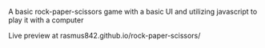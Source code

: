 A basic rock-paper-scissors game with a basic UI and utilizing javascript to play it with a computer

Live preview at rasmus842.github.io/rock-paper-scissors/
